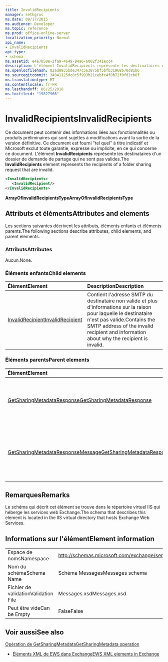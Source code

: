 ```yaml
---
title: InvalidRecipients
manager: sethgros
ms.date: 09/17/2015
ms.audience: Developer
ms.topic: reference
ms.prod: office-online-server
localization_priority: Normal
api_name:
- InvalidRecipients
api_type:
- schema
ms.assetid: e4e7b50e-2fa9-4649-94a6-6002f341ecc4
description: L'élément InvalidRecipients représente les destinataires d'un dossier de demande de partage qui ne sont pas valides.
ms.openlocfilehash: 02ad8935bde347c563875bf5bfb31968b70d81b6
ms.sourcegitcommit: 34041125dc8c5f993b21cebfc4f8b72f0fd2cb6f
ms.translationtype: MT
ms.contentlocale: fr-FR
ms.lasthandoff: 06/25/2018
ms.locfileid: "19827966"
---
```

# <a name="invalidrecipients"></a><span data-ttu-id="65dc6-103">InvalidRecipients</span><span class="sxs-lookup"><span data-stu-id="65dc6-103">InvalidRecipients</span></span>

<span data-ttu-id="65dc6-104">Ce document peut contenir des informations liées aux fonctionnalités ou produits préliminaires qui sont sujettes à modifications avant la sortie de la version définitive. Ce document est fourni "tel quel" à titre indicatif et Microsoft exclut toute garantie, expresse ou implicite, en ce qui concerne ce document. L'élément **InvalidRecipients** représente les destinataires d'un dossier de demande de partage qui ne sont pas valides.</span><span class="sxs-lookup"><span data-stu-id="65dc6-104">The **InvalidRecipients** element represents the recipients of a folder sharing request that are invalid.</span></span> 
  
```XML
<InvalidRecipients>
   <InvalidRecipient/>
</InvalidRecipients>
```

 <span data-ttu-id="65dc6-105">**ArrayOfInvalidRecipientsType**</span><span class="sxs-lookup"><span data-stu-id="65dc6-105">**ArrayOfInvalidRecipientsType**</span></span>
## <a name="attributes-and-elements"></a><span data-ttu-id="65dc6-106">Attributs et éléments</span><span class="sxs-lookup"><span data-stu-id="65dc6-106">Attributes and elements</span></span>

<span data-ttu-id="65dc6-107">Les sections suivantes décrivent les attributs, éléments enfants et éléments parents.</span><span class="sxs-lookup"><span data-stu-id="65dc6-107">The following sections describe attributes, child elements, and parent elements.</span></span>
  
### <a name="attributes"></a><span data-ttu-id="65dc6-108">Attributs</span><span class="sxs-lookup"><span data-stu-id="65dc6-108">Attributes</span></span>

<span data-ttu-id="65dc6-109">Aucun.</span><span class="sxs-lookup"><span data-stu-id="65dc6-109">None.</span></span>
  
### <a name="child-elements"></a><span data-ttu-id="65dc6-110">Éléments enfants</span><span class="sxs-lookup"><span data-stu-id="65dc6-110">Child elements</span></span>

|<span data-ttu-id="65dc6-111">**Élément**</span><span class="sxs-lookup"><span data-stu-id="65dc6-111">**Element**</span></span>|<span data-ttu-id="65dc6-112">**Description**</span><span class="sxs-lookup"><span data-stu-id="65dc6-112">**Description**</span></span>|
|:-----|:-----|
|[<span data-ttu-id="65dc6-113">InvalidRecipient</span><span class="sxs-lookup"><span data-stu-id="65dc6-113">InvalidRecipient</span></span>](invalidrecipient.md) <br/> |<span data-ttu-id="65dc6-114">Contient l'adresse SMTP du destinataire non valide et plus d'informations sur la raison pour laquelle le destinataire n'est pas valide.</span><span class="sxs-lookup"><span data-stu-id="65dc6-114">Contains the SMTP address of the invalid recipient and information about why the recipient is invalid.</span></span>  <br/> |
   
### <a name="parent-elements"></a><span data-ttu-id="65dc6-115">Éléments parents</span><span class="sxs-lookup"><span data-stu-id="65dc6-115">Parent elements</span></span>

|<span data-ttu-id="65dc6-116">**Élément**</span><span class="sxs-lookup"><span data-stu-id="65dc6-116">**Element**</span></span>|<span data-ttu-id="65dc6-117">**Description**</span><span class="sxs-lookup"><span data-stu-id="65dc6-117">**Description**</span></span>|
|:-----|:-----|
|[<span data-ttu-id="65dc6-118">GetSharingMetadataResponse</span><span class="sxs-lookup"><span data-stu-id="65dc6-118">GetSharingMetadataResponse</span></span>](getsharingmetadataresponse.md) <br/> |<span data-ttu-id="65dc6-119">Définit une réponse à une demande de [Opération de GetSharingMetadata](getsharingmetadata-operation.md) .</span><span class="sxs-lookup"><span data-stu-id="65dc6-119">Defines a response to a [GetSharingMetadata operation](getsharingmetadata-operation.md) request.</span></span>  <br/> |
|[<span data-ttu-id="65dc6-120">GetSharingMetadataResponseMessage</span><span class="sxs-lookup"><span data-stu-id="65dc6-120">GetSharingMetadataResponseMessage</span></span>](getsharingmetadataresponsemessage.md) <br/> |<span data-ttu-id="65dc6-121">Contient l'état et les résultats d'une demande unique [Opération de GetSharingMetadata](getsharingmetadata-operation.md) .</span><span class="sxs-lookup"><span data-stu-id="65dc6-121">Contains the status and result of a single [GetSharingMetadata operation](getsharingmetadata-operation.md) request.</span></span>  <br/> |
   
## <a name="remarks"></a><span data-ttu-id="65dc6-122">Remarques</span><span class="sxs-lookup"><span data-stu-id="65dc6-122">Remarks</span></span>

<span data-ttu-id="65dc6-123">Le schéma qui décrit cet élément se trouve dans le répertoire virtuel IIS qui héberge les services web Exchange.</span><span class="sxs-lookup"><span data-stu-id="65dc6-123">The schema that describes this element is located in the IIS virtual directory that hosts Exchange Web Services.</span></span>
  
## <a name="element-information"></a><span data-ttu-id="65dc6-124">Informations sur l'élément</span><span class="sxs-lookup"><span data-stu-id="65dc6-124">Element information</span></span>

|||
|:-----|:-----|
|<span data-ttu-id="65dc6-125">Espace de noms</span><span class="sxs-lookup"><span data-stu-id="65dc6-125">Namespace</span></span>  <br/> |http://schemas.microsoft.com/exchange/services/2006/messages  <br/> |
|<span data-ttu-id="65dc6-126">Nom du schéma</span><span class="sxs-lookup"><span data-stu-id="65dc6-126">Schema Name</span></span>  <br/> |<span data-ttu-id="65dc6-127">Schéma Messages</span><span class="sxs-lookup"><span data-stu-id="65dc6-127">Messages schema</span></span>  <br/> |
|<span data-ttu-id="65dc6-128">Fichier de validation</span><span class="sxs-lookup"><span data-stu-id="65dc6-128">Validation File</span></span>  <br/> |<span data-ttu-id="65dc6-129">Messages.xsd</span><span class="sxs-lookup"><span data-stu-id="65dc6-129">Messages.xsd</span></span>  <br/> |
|<span data-ttu-id="65dc6-130">Peut être vide</span><span class="sxs-lookup"><span data-stu-id="65dc6-130">Can be Empty</span></span>  <br/> |<span data-ttu-id="65dc6-131">False</span><span class="sxs-lookup"><span data-stu-id="65dc6-131">False</span></span>  <br/> |
   
## <a name="see-also"></a><span data-ttu-id="65dc6-132">Voir aussi</span><span class="sxs-lookup"><span data-stu-id="65dc6-132">See also</span></span>



[<span data-ttu-id="65dc6-133">Opération de GetSharingMetadata</span><span class="sxs-lookup"><span data-stu-id="65dc6-133">GetSharingMetadata operation</span></span>](getsharingmetadata-operation.md)


- [<span data-ttu-id="65dc6-134">Éléments XML de EWS dans Exchange</span><span class="sxs-lookup"><span data-stu-id="65dc6-134">EWS XML elements in Exchange</span></span>](ews-xml-elements-in-exchange.md)

